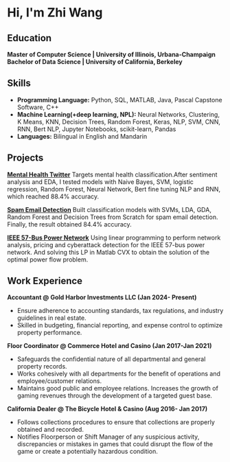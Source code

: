 # Hi, I'm Zhi Wang

## Education
**Master of Computer Science  |   University of Illinois, Urbana-Champaign**   
**Bachelor of Data Science   |   University of California, Berkeley**


## Skills
- **Programming Language:** Python, SQL, MATLAB, Java, Pascal Capstone Software, C++
- **Machine Learning(+deep learning, NPL):** Neural Networks, Clustering, K Means, KNN, Decision Trees, Random Forest, Keras, NLP, SVM, CNN, RNN, Bert NLP, Jupyter Notebooks, scikit-learn, Pandas
- **Languages:** Bilingual in English and Mandarin


## Projects
**[Mental Health Twitter](https://github.com/ZhiWangDS/Mental-Health-Twitter)**
Targets mental health classification.After sentiment analysis and EDA, I tested models with Naive Bayes, SVM, logistic regression, Random Forest, Neural Network, Bert fine tuning NLP and RNN, which reached 88.4% accuracy.

**[Spam Email Detection](https://github.com/ZhiWangDS/Spam-Email-Detection)**
Built classification models with SVMs, LDA, GDA, Random Forest and Decision Trees from Scratch for spam email detection. Finally, the result obtained 84.4% accuracy.

**[IEEE 57-Bus Power Network](https://github.com/ZhiWangDS/IEEE-57-Bus-Power-Network)**
Using linear programming to perform network analysis, pricing and cyberattack detection for the IEEE 57-bus power network. And solving this LP in Matlab CVX to obtain the solution of the optimal power flow problem.
  



## Work Experience 
**Accountant @ Gold Harbor Investments LLC (Jan 2024- Present)**
- Ensure adherence to accounting standards, tax regulations, and industry guidelines in real estate.
- Skilled in budgeting, financial reporting, and expense control to optimize property performance.


**Floor Coordinator @ Commerce Hotel and Casino (Jan 2017-Jan 2021)**
- Safeguards the confidential nature of all departmental and general property records.
- Works cohesively with all departments for the benefit of operations and employee/customer relations.
- Maintains good public and employee relations. Increases the growth of gaming revenues through the development of a targeted guest base.

**California Dealer @ The Bicycle Hotel & Casino (Aug 2016- Jan 2017)**
- Follows collections procedures to ensure that collections are properly obtained and recorded.
- Notifies Floorperson or Shift Manager of any suspicious activity, discrepancies or mistakes in games that could disrupt the flow of the game or create a potentially hazardous condition.

